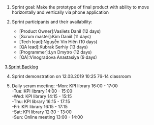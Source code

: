 1. Sprint goal:
  Make the prototype of final product with ability to move horizontally and vertically via phone application
  
2. Sprint participants and their availability:
	- [Product Owner]:Vasilets Danil (12 days)
	- [Scrum master]:Kim Daniil (11 days)
	- [Tech lead]:Nguyễn Vin Hiên (10 days)
	- [QA lead]:Kubrak Serhiy (13 days)
	- [Programmer]:Lyn Dmytro (12 days)
	- [QA]:Vinogradova Anastasiya (9 days)
  
3.[Sprint Backlog](https://docs.google.com/spreadsheets/d/1rONpBXQ2QpMnmUBTFo0WdV9m6uC_ri_pWJd_mGgPSZk/edit?usp=sharing)

4. Sprint demonstration on 12.03.2019 10:25 76-14 classroom

5. Daily scram meeting:
  -Mon: KPI library 16:00 - 17:00\
  -Tue: KPI library 14:00 - 15:00\
  -Wed: KPI library 14:15 - 15:15\
  -Thu: KPI library 16:15 - 17:15\
  -Fri: KPI library 16:15 - 17:15\
  -Sat: KPI library 12:30 - 13:00\
  -Sun: Online meeting 13:00 - 14:00
